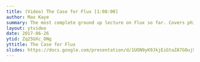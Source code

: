 ```yaml
---
title: (Video) The Case for Flux [1:08:00]
author: Max Kaye
summary: The most complete ground up lecture on Flux so far. Covers philosophy, the current issues with Democracy, and Issue Based Direct Democracy, our proposed solution. Presented at the Flux Sydney meetup 21/06/2017.
layout: ytvideo
date: 2017-06-26
ytid: Zq25UXc_ONg
yttitle: The Case for Flux
slides: https://docs.google.com/presentation/d/1UON9yK9JkjEiGtaZA7GOujSEwX2wAhPEFy3YBfYBdJQ/edit?usp=sharing
---
```

